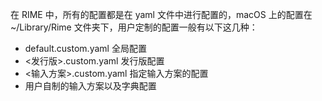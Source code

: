 在 RIME 中，所有的配置都是在 yaml 文件中进行配置的，macOS 上的配置在 ~/Library/Rime 文件夹下，用户定制的配置一般有以下这几种：

- default.custom.yaml 全局配置
- <发行版>.custom.yaml 发行版配置
- <输入方案>.custom.yaml 指定输入方案的配置
- 用户自制的输入方案以及字典配置